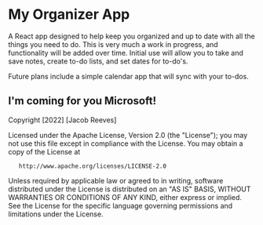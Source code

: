 # My Organizer App

A React app designed to help keep you organized and up to date with all the things you need to do. This is very much a work in progress, and functionality will be added over time. Initial use will allow you to take and save notes, create to-do lists, and set dates for to-do's.

Future plans include a simple calendar app that will sync with your to-dos. 

## I'm coming for you Microsoft!

   Copyright [2022] [Jacob Reeves]

   Licensed under the Apache License, Version 2.0 (the "License");
   you may not use this file except in compliance with the License.
   You may obtain a copy of the License at

       http://www.apache.org/licenses/LICENSE-2.0

   Unless required by applicable law or agreed to in writing, software
   distributed under the License is distributed on an "AS IS" BASIS,
   WITHOUT WARRANTIES OR CONDITIONS OF ANY KIND, either express or implied.
   See the License for the specific language governing permissions and
   limitations under the License.
